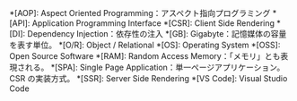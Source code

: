 <!-- markdownlint-disable-file MD041 -->
<!-- 省略語の用語集として使用します。 -->
*[AOP]: Aspect Oriented Programming：アスペクト指向プログラミング
*[API]: Application Programming Interface
*[CSR]: Client Side Rendering
*[DI]: Dependency Injection：依存性の注入
*[GB]: Gigabyte：記憶媒体の容量を表す単位。
*[O/R]: Object / Relational
*[OS]: Operating System
*[OSS]: Open Source Software
*[RAM]: Random Access Memory：「メモリ」とも表現される。
*[SPA]: Single Page Application：単一ページアプリケーション。CSR の実装方式。
*[SSR]: Server Side Rendering
*[VS Code]: Visual Studio Code
